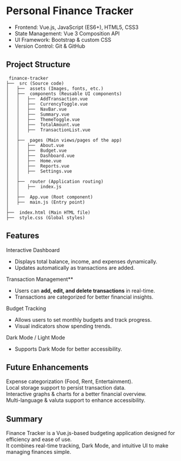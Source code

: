 # Personal Finance Tracker

- Frontend: Vue.js, JavaScript (ES6+), HTML5, CSS3
- State Management: Vue 3 Composition API
- UI Framework: Bootstrap & custom CSS
- Version Control: Git & GitHub


## Project Structure
``` 
 finance-tracker
├──  src (Source code)
│   ├──  assets (Images, fonts, etc.)
│   ├──  components (Reusable UI components)
│   │   ├──  AddTransaction.vue
│   │   ├──  CurrencyToggle.vue
│   │   ├──  NavBar.vue
│   │   ├──  Summary.vue
│   │   ├──  ThemeToggle.vue
│   │   ├──  TotalAmount.vue
│   │   ├──  TransactionList.vue
│   │
│   ├──  pages (Main views/pages of the app)
│   │   ├──  About.vue
│   │   ├──  Budget.vue
│   │   ├──  Dashboard.vue
│   │   ├──  Home.vue
│   │   ├──  Reports.vue
│   │   ├──  Settings.vue
│   │
│   ├──  router (Application routing)
│   │   ├──  index.js
│   │
│   ├──  App.vue (Root component)
│   ├──  main.js (Entry point)
│
├──  index.html (Main HTML file)
├──  style.css (Global styles)
``` 


## Features 
Interactive Dashboard
- Displays total balance, income, and expenses dynamically.
- Updates automatically as transactions are added.

Transaction Management**
- Users can **add, edit, and delete transactions** in real-time.
- Transactions are categorized for better financial insights.

Budget Tracking
- Allows users to set monthly budgets and track progress.
- Visual indicators show spending trends.

Dark Mode / Light Mode
- Supports Dark Mode for better accessibility.
  

## Future Enhancements 
Expense categorization (Food, Rent, Entertainment).  
Local storage support to persist transaction data.  
Interactive graphs & charts for a better financial overview.  
Multi-language & valuta support to enhance accessibility.  


## Summary
Finance Tracker is a Vue.js-based budgeting application designed for efficiency and ease of use.  
It combines real-time tracking, Dark Mode, and intuitive UI to make managing finances simple.

